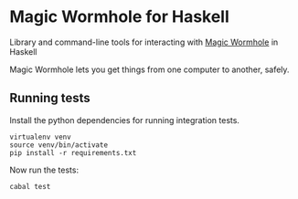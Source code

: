 Magic Wormhole for Haskell
==========================

Library and command-line tools for interacting with [Magic
Wormhole](https://github.com/warner/magic-wormhole/) in Haskell

Magic Wormhole lets you get things from one computer to another, safely.

## Running tests

Install the python dependencies for running integration tests.

```
virtualenv venv
source venv/bin/activate
pip install -r requirements.txt
```

Now run the tests:

```
cabal test
```
